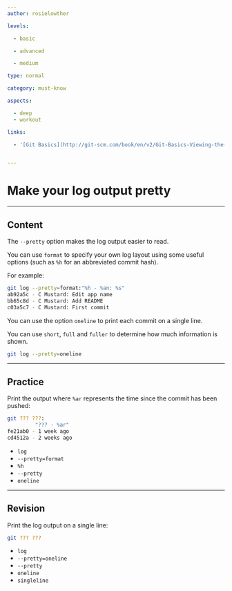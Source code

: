 ```yaml
---
author: rosielowther

levels:

  - basic

  - advanced

  - medium

type: normal

category: must-know

aspects:

  - deep
  - workout

links:

  - '[Git Basics](http://git-scm.com/book/en/v2/Git-Basics-Viewing-the-Commit-History){documentation}'


---
```


# Make your log output pretty

---
## Content

The `--pretty` option makes the log output easier to read. 

You can use `format` to specify your own log layout using some useful options (such as `%h` for an abbreviated commit hash). 

For example:
```bash
git log --pretty=format:"%h - %an: %s"
ab92a5c - C Mustard: Edit app name
bb65c8d - C Mustard: Add README
c03a5c7 - C Mustard: First commit

```
You can use the option `oneline` to print each commit on a single line.

You can use `short`, `full` and `fuller` to determine how much information is shown.

```bash
git log --pretty=oneline
```

---
## Practice

Print the output where `%ar` represents the time since the commit has been pushed:
```bash
git ??? ???:
         "??? - %ar"
fe21ab0 - 1 week ago 
cd4512a - 2 weeks ago 
```

* `log`
* `--pretty=format`
* `%h`
* `--pretty`
* `oneline`

---
## Revision

Print the log output on a single line:
```bash
git ??? ???
```

* `log`
* `--pretty=oneline`
* `--pretty`
* `oneline`
* `singleline`

 
 
 
